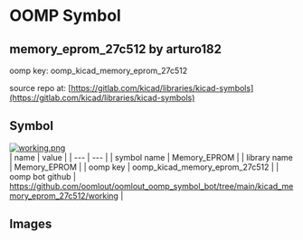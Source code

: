 # OOMP Symbol  
## memory_eprom_27c512  by arturo182  
  
oomp key: oomp_kicad_memory_eprom_27c512  
  
source repo at: [https://gitlab.com/kicad/libraries/kicad-symbols](https://gitlab.com/kicad/libraries/kicad-symbols)  
## Symbol  
  
[![working.png](working_600.png)](working.png)  
| name | value | 
| --- | --- | 
| symbol name | Memory_EPROM | 
| library name | Memory_EPROM | 
| oomp key | oomp_kicad_memory_eprom_27c512 | 
| oomp bot github | https://github.com/oomlout/oomlout_oomp_symbol_bot/tree/main/kicad_memory_eprom_27c512/working | 
## Images  
